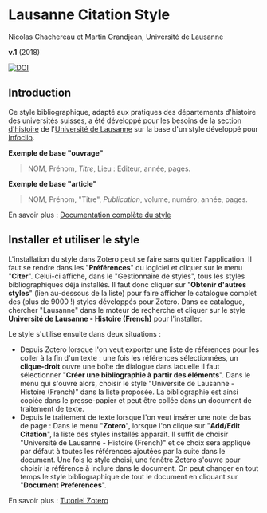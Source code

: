 # Lausanne Citation Style

Nicolas Chachereau et Martin Grandjean, Université de Lausanne

**v.1** (2018) 

[![DOI](https://zenodo.org/badge/DOI/10.5281/zenodo.1478505.svg)](https://doi.org/10.5281/zenodo.1478505)

## Introduction

Ce style bibliographique, adapté aux pratiques des départements d'histoire des universités suisses, a été développé pour les besoins de la [section d'histoire](https://www.unil.ch/hist/home.html) de l'[Université de Lausanne](https://www.unil.ch) sur la base d'un style développé pour [Infoclio](https://www.infoclio.ch/fr/style-de-citation-infoclioch-instructions-pour-zotero).

**Exemple de base "ouvrage"**

> NOM, Prénom, *Titre*, Lieu : Editeur, année, pages.

**Exemple de base "article"**

> NOM, Prénom, "Titre", *Publication*, volume, numéro, année, pages.

En savoir plus : [Documentation complète du style](https://github.com/LausanneCitationStyle/Lausanne/blob/master/documentation/Guide_Bibliographique_UNIL_HIST.pdf)

## Installer et utiliser le style

L'installation du style dans Zotero peut se faire sans quitter l'application. Il faut se rendre dans les "**Préférences**" du logiciel et cliquer sur le menu "**Citer**". Celui-ci affiche, dans le "Gestionnaire de styles", tous les styles bibliographiques déjà installés. Il faut donc cliquer sur "**Obtenir d'autres styles**" (lien au-dessous de la liste) pour faire afficher le catalogue complet des (plus de 9000 !) styles développés pour Zotero. Dans ce catalogue, chercher "Lausanne" dans le moteur de recherche et cliquer sur le style **Université de Lausanne - Histoire (French)** pour l'installer.

Le style s'utilise ensuite dans deux situations : 
* Depuis Zotero lorsque l'on veut exporter une liste de références pour les coller à la fin d'un texte : une fois les références sélectionnées, un **clique-droit** ouvre une boîte de dialogue dans laquelle il faut sélectionner "**Créer une bibliographie à partir des éléments**". Dans le menu qui s'ouvre alors, choisir le style "Université de Lausanne - Histoire (French)" dans la liste proposée. La bibliographie est ainsi copiée dans le presse-papier et peut être collée dans un document de traitement de texte.
* Depuis le traitement de texte lorsque l'on veut insérer une note de bas de page : Dans le menu "**Zotero**", lorsque l'on clique sur "**Add/Edit Citation**", la liste des styles installés apparaît. Il suffit de choisir "Université de Lausanne - Histoire (French)" et ce choix sera appliqué par défaut à toutes les références ajoutées par la suite dans le document. Une fois le style choisi, une fenêtre Zotero s'ouvre pour choisir la référence à inclure dans le document. On peut changer en tout temps le style bibliographique de tout le document en cliquant sur "**Document Preferences**".

En savoir plus : [Tutoriel Zotero](https://lausannecitationstyle.github.io/support/)
